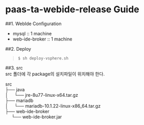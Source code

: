 # paas-ta-webide-release Guide

##1. WebIde Configuration
- mysql :: 1 machine
- web-ide-broker :: 1 machine

##2. Deploy

>`$ sh deploy-vsphere.sh`

##3. src  <br>
src 폴더에 각 package의 설치파일이 위치해야 한다.

src <br>
├── java <br>
│     └── jre-8u77-linux-x64.tar.gz <br>
├── mariadb <br>
│     └── mariadb-10.1.22-linux-x86_64.tar.gz <br>
├── web-ide-broker <br>
      └── web-ide-broker.jar <br>
